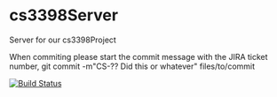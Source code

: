 cs3398Server
============

Server for our cs3398Project

When commiting please start the commit message with the JIRA ticket number, git commit -m"CS-?? Did this or whatever" files/to/commit

[![Build Status](http://jenkins.colingalindo.ddns.us/job/cs3398Server/badge/icon)](http://jenkins.colingalindo.ddns.us/job/cs3398Server/)
